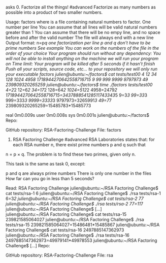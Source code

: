 asks
0. Factorize all the things!
#advanced
Factorize as many numbers as possible into a product of two smaller numbers.

Usage: factors <file>
where <file> is a file containing natural numbers to factor.
One number per line
You can assume that all lines will be valid natural numbers greater than 1
You can assume that there will be no empy line, and no space before and after the valid number
The file will always end with a new line
Output format: n=p*q
one factorization per line
p and q don’t have to be prime numbers
See example
You can work on the numbers of the file in the order of your choice
Your program should run without any dependency: You will not be able to install anything on the machine we will run your program on
Time limit: Your program will be killed after 5 seconds if it hasn’t finish
Push all your scripts, source code, etc… to your repository
we will only run your executable factors
julien@ubuntu:~/factors$ cat tests/test00 
4
12
34
128
1024
4958
1718944270642558716715
9
99
999
9999
9797973
49
239809320265259
julien@ubuntu:~/factors$ time ./factors tests/test00
4=2*2
12=6*2
34=17*2
128=64*2
1024=512*2
4958=2479*2
1718944270642558716715=343788854128511743343*5
9=3*3
99=33*3
999=333*3
9999=3333*3
9797973=3265991*3
49=7*7
239809320265259=15485783*15485773

real    0m0.009s
user    0m0.008s
sys 0m0.001s
julien@ubuntu:~/factors$ 
Repo:

GitHub repository: RSA-Factoring-Challenge
File: factors
   
1. RSA Factoring Challenge
#advanced
RSA Laboratories states that: for each RSA number n, there exist prime numbers p and q such that

n = p × q. The problem is to find these two primes, given only n.

This task is the same as task 0, except:

p and q are always prime numbers
There is only one number in the files
How far can you go in less than 5 seconds?

Read: RSA Factoring Challenge
julien@ubuntu:~/RSA Factoring Challenge$ cat tests/rsa-1
6
julien@ubuntu:~/RSA Factoring Challenge$ ./rsa tests/rsa-1
6=3*2
julien@ubuntu:~/RSA Factoring Challenge$ cat tests/rsa-2
77
julien@ubuntu:~/RSA Factoring Challenge$ ./rsa tests/rsa-2
77=11*7
julien@ubuntu:~/RSA Factoring Challenge$ [...]  
julien@ubuntu:~/RSA Factoring Challenge$ cat tests/rsa-15
239821585064027
julien@ubuntu:~/RSA Factoring Challenge$ ./rsa tests/rsa-15 
239821585064027=15486481*15485867
julien@ubuntu:~/RSA Factoring Challenge$ cat tests/rsa-16
2497885147362973
julien@ubuntu:~/RSA Factoring Challenge$ ./rsa tests/rsa-16
2497885147362973=49979141*49978553
julien@ubuntu:~/RSA Factoring Challenge$ [...]
Repo:

GitHub repository: RSA-Factoring-Challenge
File: rsa
